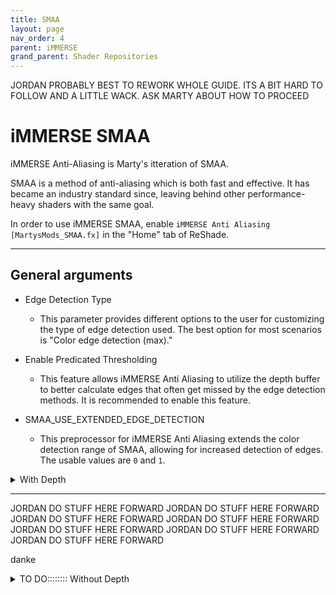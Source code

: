```yaml
---
title: SMAA
layout: page
nav_order: 4
parent: iMMERSE
grand_parent: Shader Repositories
---
```


JORDAN PROBABLY BEST TO REWORK WHOLE GUIDE. ITS A BIT HARD TO FOLLOW AND A LITTLE WACK.
ASK MARTY ABOUT HOW TO PROCEED

# iMMERSE SMAA

iMMERSE Anti-Aliasing is Marty's itteration of SMAA.

SMAA is a method of anti-aliasing which is both fast and effective. It has became an industry standard since, leaving behind other performance-heavy shaders with the same goal.

In order to use iMMERSE SMAA, enable `iMMERSE Anti Aliasing [MartysMods_SMAA.fx]` in the "Home" tab of ReShade.

---

## General arguments

* Edge Detection Type

    * This parameter provides different options to the user for customizing the type of edge detection used. The best option for most scenarios is "Color edge detection (max)."

* Enable Predicated Thresholding

    * This feature allows iMMERSE Anti Aliasing to utilize the depth buffer to better calculate edges that often get missed by the edge detection methods. It is recommended to enable this feature.

* SMAA_USE_EXTENDED_EDGE_DETECTION

    * This preprocessor for iMMERSE Anti Aliasing extends the color detection range of SMAA, allowing for increased detection of edges. The usable values are `0` and `1`.

<details markdown="block" class="details-tree">
<summary>With Depth</summary>

{: .note}
The parameters below requires explanation from the previous section. Make sure to read it!

## "View edges" for the parameter "Debug Output"

This will allow you to see all of the edges that iMMERSE Anti Aliasing is able to detect, and will allow us to better see the changes that the shader is able to make!

![Debug Output Preview](../images/smaa_debug_edges_preview.webp)

---

## "Color edge detection (max)" for "Edge Detection Type"

This option is the best soltuion for getting the most amount of edges within iMMERSE Anti Aliasing - However, other options can be chosen if desired.

![Color Edge Detection(Max) Preview](../images/smaa_color_edge_detection_max_argument.webp)

---

## Enable "Predicated Thresholding"

With this selected, you should notice a large decrease of edges that are being detected, this is normal, do not panic, as we will be configuring other parameters in order to get more of those edges back into view!

![Enable Predicated Thresholding Debug Output Preview](../images/smaa_debug_edges_depth_preview.webp)

---

## Reduce "Edge Detection Threshold" and "Depth Edge Detection Threshold" parameters

When reducing the arguments for "Edge Detection Threshold" and "Depth Edged Detection Threshold" you are allowing SMAA to detect more edges within the scene, and will greatly increase the amount of edges that you see.

![Reducing Edge Detection Threshold and Depth Edge Detection Threshold Parameter Preview](../images/smaa_reduce_edt_and_dedt.webp)

---

## Reduce "Predication Threshold"

If you already have this set to default values, the parameter will likely not change much within your scene, it's worth keeping in mind that this parameter will not do anything if you do not have depth access within your game!

![Reducing Predication Threshold Parameter Preview](../images/smaa_reduce_pt.webp)

---

## Increase "Predication Strength"

This will increase the depth predication strength in order to grab more edges that are noticble in depth, but not by the edge detection method.

Keep in mind that this parameter also will not do anything if you do not have depth access within your game!

* Good "Predication Strength" value debug output:

        ![Good](../images/smaa_debug_edge_prediction_good_strength_preview.webp)

* Poor "Predication Strength" value debug output:

        ![Not Good](../images/smaa_debug_edge_prediction_bad_strength_preview.webp)

---

## Reduce "Predication Scale"

You want to reduce "Predition Scale" down to the point where you are still picking up hard edges, but not detecting edges in texture work.

* Good "Predication Scale" value debug output:

    ![Good](../images/smaa_debug_edge_pred_scale_good.webp)

* Poor "Predication Scale" value debug output:
  
    ![Not Good](../images/smaa_debug_edge_pred_scale_bad.webp)

---

## Increase or Decrease Settings Based on Desired Performance:

If performance is permitting in your game and system, max out:

* "Max Search Steps"
* "Max Search Steps Diagonal"
* "Corner Rounding"

If performance is an issue, you can reduce these down to whatever value pleases your framerate choice.

---

From this point forward you should notice a decrease in shimmer and bright aliasing within your game. 

Please know that this will not take away all of your aliasing issues, but it can be enough to give you that extra smoothing to edges!

### SMAA Enabled:

![Enabled](../images/smaa_enabled_preview.webp)

### SMAA Disabled:

![Disabled](../images/smaa_disabled_preview.webp)


You can now disable "Debug Output" and continue to the game as usual!

</details>

---



JORDAN DO STUFF HERE FORWARD
JORDAN DO STUFF HERE FORWARD
JORDAN DO STUFF HERE FORWARD
JORDAN DO STUFF HERE FORWARD
JORDAN DO STUFF HERE FORWARD
JORDAN DO STUFF HERE FORWARD
JORDAN DO STUFF HERE FORWARD


danke

<details markdown="block" class="details-tree">
<summary>TO DO:::::::: Without Depth</summary>

## **Step 1:** Select the option `View edges` for the parameter `Debug Output`:

* This will allow you to see all of the edges that iMMERSE Anti Aliasing is able to detect, and will allow us to better see the changes that the shader is able to make!

    ![Debug Output Preview](../images/smaa_debug_edges_preview.webp)

---

## **Step 2:** Select the option `Color edge detection (max)` for `Edge Detection Type`:

* This option is the best soltuion for getting the most amount of edges within iMMERSE Anti Aliasing.

    * However, other options can be chosen if desired.

        ![Color Edge Detection(Max) Preview](../images/smaa_color_edge_detection_max_argument.webp)

---

## **Step 3:** Reduce `Edge Detection Threshold` as far as you can go without picking up too many edges within textures:

* Some are fine, but you do not want a whole lot:

    * Good `Predication Scale` value debug output:

        ![Good](../images/smaa_debug_edge_detect_thresh_good.webp)

    * Poor `Predication Scale` value debug output:
        
        ![Not Good](../images/smaa_debug_edge_detect_thresh_bad.webp)

---

## **Step 4:** Enable `SMAA_USE_EXTENDED_EDGE_DETECTION` if desired:

* In theory this should allow iMMERSE Anti Aliasisng to provide better results for edges - however, in practice, the change is not always visable off the bat.

    ![SMAA USE EXTENDED EDGE DETECTION Argument Preview](../images/smaa_use_edge_extended_preview.webp)

---

## **Step 5:** Increase or Decrease Settings Based on Desired Performance:

* If performance is permitting in your game and system, max out:

    * `Max Search Steps`

    * `Max Search Steps Diagonal`

    * `Corner Rounding`

        * If performance is an issue, you can reduce these down to whatever value pleases your framerate choice.

---

From this point forward you should notice a decrease in shimmer and bright aliasing within your game. 

Please know that this method is not as good as the method with depth detection - however, it might be enough to satisfy your desire to elimite those shimmers!

  * SMAA Enabled:

  ![Enabled](../images/smaa_no_depth_enabled.webp)

  * SMAA Disabled:

  ![Disabled](../images/smaa_no_depth_disabled.webp)

---

You can now disable `Debug Output` and continue to the game as usual!

